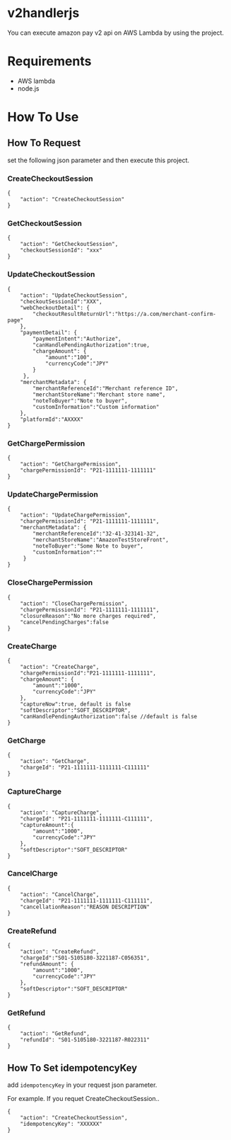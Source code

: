 # v2handlerjs

You can execute amazon pay v2 api on AWS Lambda by using the project.

# Requirements
* AWS lambda
* node.js

# How To Use
## How To Request
set the following json parameter and then execute this project.

### CreateCheckoutSession

```
{
    "action": "CreateCheckoutSession"
}
```

### GetCheckoutSession

```
{
    "action": "GetCheckoutSession",
    "checkoutSessionId": "xxx"
}
```

### UpdateCheckoutSession

```
{
    "action": "UpdateCheckoutSession",
    "checkoutSessionId":"XXX",
    "webCheckoutDetail": {
        "checkoutResultReturnUrl":"https://a.com/merchant-confirm-page"
    },
    "paymentDetail": {
        "paymentIntent":"Authorize",
        "canHandlePendingAuthorization":true,
        "chargeAmount": {
            "amount":"100",
            "currencyCode":"JPY"
        }
     },
    "merchantMetadata": {
        "merchantReferenceId":"Merchant reference ID",
        "merchantStoreName":"Merchant store name",
        "noteToBuyer":"Note to buyer",
        "customInformation":"Custom information"
    },
    "platformId":"AXXXX"
}
```

### GetChargePermission

```
{
    "action": "GetChargePermission",
    "chargePermissionId": "P21-1111111-1111111"
}
```

### UpdateChargePermission

```
{
    "action": "UpdateChargePermission",
    "chargePermissionId": "P21-1111111-1111111",
    "merchantMetadata": {
        "merchantReferenceId":"32-41-323141-32",
        "merchantStoreName":"AmazonTestStoreFront",
        "noteToBuyer":"Some Note to buyer",
        "customInformation":""    
     }
}
```

### CloseChargePermission

```
{
    "action": "CloseChargePermission",
    "chargePermissionId": "P21-1111111-1111111",
    "closureReason":"No more charges required",
    "cancelPendingCharges":false
}
```

### CreateCharge

```
{
    "action": "CreateCharge",
    "chargePermissionId":"P21-1111111-1111111",
    "chargeAmount": {
        "amount":"1000",
        "currencyCode":"JPY"
    },
    "captureNow":true, default is false
    "softDescriptor":"SOFT_DESCRIPTOR",
    "canHandlePendingAuthorization":false //default is false
}
```

### GetCharge

```
{
    "action": "GetCharge",
    "chargeId": "P21-1111111-1111111-C111111"
}
```

### CaptureCharge

```
{
    "action": "CaptureCharge",
    "chargeId": "P21-1111111-1111111-C111111",
    "captureAmount":{
        "amount":"1000",
        "currencyCode":"JPY"
    },
    "softDescriptor":"SOFT_DESCRIPTOR"
}
```

### CancelCharge

```
{
    "action": "CancelCharge",
    "chargeId": "P21-1111111-1111111-C111111",
    "cancellationReason":"REASON DESCRIPTION"
}
```

### CreateRefund

```
{
    "action": "CreateRefund",
    "chargeId":"S01-5105180-3221187-C056351",
    "refundAmount": {
        "amount":"1000",
        "currencyCode":"JPY"
    },
    "softDescriptor":"SOFT_DESCRIPTOR"
}
```

### GetRefund

```
{
    "action": "GetRefund",
    "refundId": "S01-5105180-3221187-R022311"
}
```

## How To Set idempotencyKey
add ```idempotencyKey``` in your request json parameter.

For example. If you requet CreateCheckoutSession..

```
{
    "action": "CreateCheckoutSession",
    "idempotencyKey": "XXXXXX"
}
```
